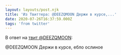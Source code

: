 ```yaml
---
layout: layouts/post.njk
title: 'Из Твиттера: @DEEZQMOON Держи в курсе,...'
date: 2020-07-26T16:37:59.000Z
tags: 'from twitter'
---
```

В ответ на [твит @DEEZQMOON](https://twitter.com/_/status/1287419338446778369):

@DEEZQMOON Держи в курсе, ебло ослиное

